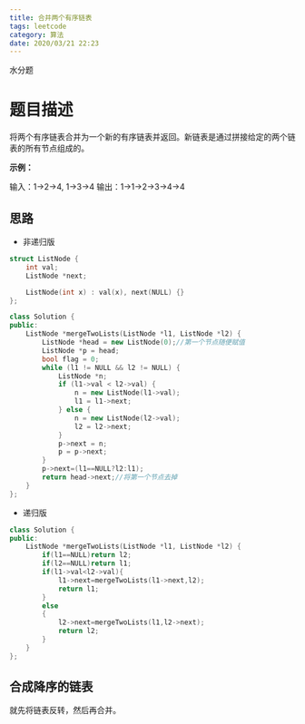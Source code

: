 ```yaml
---
title: 合并两个有序链表
tags: leetcode
category: 算法
date: 2020/03/21 22:23
---
```


水分题

<!--more-->

# 题目描述

将两个有序链表合并为一个新的有序链表并返回。新链表是通过拼接给定的两个链表的所有节点组成的。 

**示例：**

输入：1->2->4, 1->3->4
输出：1->1->2->3->4->4

## 思路

- 非递归版

```c++
struct ListNode {
    int val;
    ListNode *next;

    ListNode(int x) : val(x), next(NULL) {}
};

class Solution {
public:
    ListNode *mergeTwoLists(ListNode *l1, ListNode *l2) {
        ListNode *head = new ListNode(0);//第一个节点随便赋值
        ListNode *p = head;
        bool flag = 0;
        while (l1 != NULL && l2 != NULL) {
            ListNode *n;
            if (l1->val < l2->val) {
                n = new ListNode(l1->val);
                l1 = l1->next;
            } else {
                n = new ListNode(l2->val);
                l2 = l2->next;
            }
            p->next = n;
            p = p->next;
        }
        p->next=(l1==NULL?l2:l1);
        return head->next;//将第一个节点去掉
    }
};
```

- 递归版

```c++
class Solution {
public:
    ListNode *mergeTwoLists(ListNode *l1, ListNode *l2) {
        if(l1==NULL)return l2;
        if(l2==NULL)return l1;
        if(l1->val<l2->val){
            l1->next=mergeTwoLists(l1->next,l2);
            return l1;
        }
        else
        {
            l2->next=mergeTwoLists(l1,l2->next);
            return l2;
        }
    }
};
```

## 合成降序的链表

就先将链表反转，然后再合并。